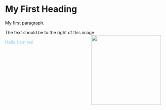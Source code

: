 <!DOCTYPE html>
<html>
<head>
<title>Page Title</title>
</head>
<body>

<h1>My First Heading</h1>
<p>My first paragraph.</p>
<p> </p>
<p> The text should be to the right of this image <img src="https://plus.unsplash.com/premium_photo-1738935667408-42e1eec024ec?q=80&w=2835&auto=format&fit=crop&ixlib=rb-4.0.3&ixid=M3wxMjA3fDB8MHxwaG90by1wYWdlfHx8fGVufDB8fHx8fA%3D%3D" style="float:right;width=150px;height:225px" </p>

<p style="color: skyblue" title="Title">Hello I am red </p>
</body>
</html>




